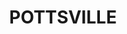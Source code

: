---
lastmod: '2025-04-06T06:05:20+00:00'
latitude: -28.392183
layout: suburb
longitude: 153.541853
postcode: '2489'
state: NSW
title: POTTSVILLE
url: /nsw/pottsville/
---